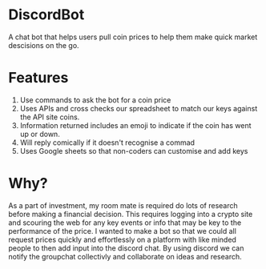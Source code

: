 # DiscordBot
A chat bot that helps users pull coin prices to help them make quick market descisions on the go.

# Features
1) Use commands to ask the bot for a coin price
2) Uses APIs and cross checks our spreadsheet to match our keys against the API site coins.
3) Information returned includes an emoji to indicate if the coin has went up or down.
4) Will reply comically if it doesn't recognise a commad
5) Uses Google sheets so that non-coders can customise and add keys

# Why?
As a part of investment, my room mate is required do lots of research before making a financial decision.
This requires logging into a crypto site and scouring the web for any key events or info that may be key to the performance of the price.
I wanted to make a bot so that we could all request prices quickly and effortlessly on a platform with like minded people to then add input into
the discord chat. By using discord we can notify the groupchat collectivly and collaborate on ideas and research.



